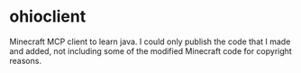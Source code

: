 # ohioclient
Minecraft MCP client to learn java. I could only publish the code that I made and added, not including some of the modified Minecraft code for copyright reasons.
